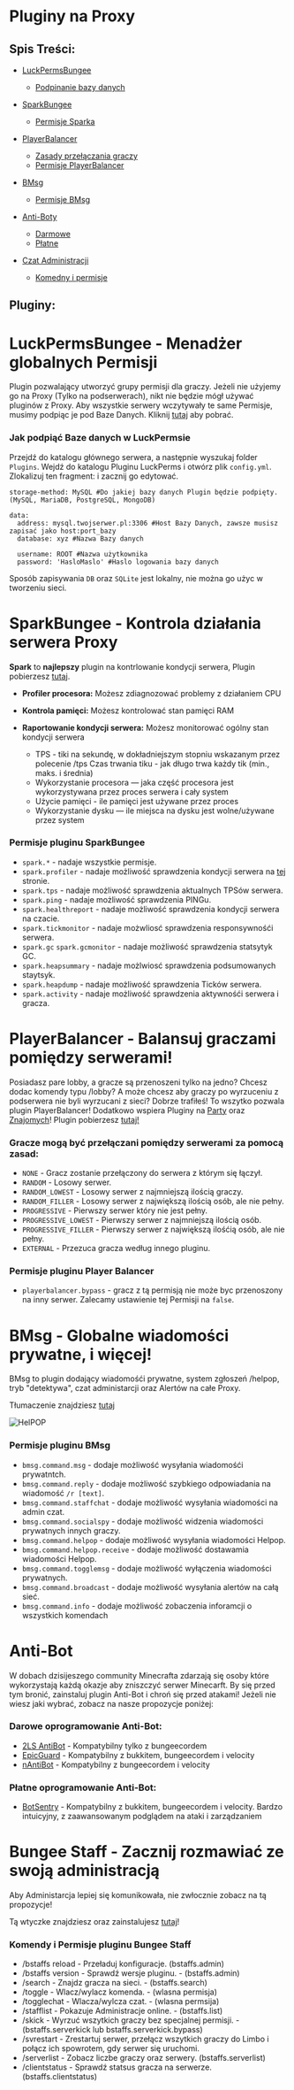 # Pluginy na Proxy

## Spis Treści:
- [LuckPermsBungee](https://github.com/vBagieta/Minecraft/blob/main/Pluginy/pluginy-proxy.md#luckpermsbungee---menad%C5%BCer-globalnych-permisji)
  - [Podpinanie bazy danych](https://github.com/vBagieta/Minecraft/blob/main/Pluginy/pluginy-proxy.md#jak-podpi%C4%85%C4%87-baze-danych-w-luckpermsie)

- [SparkBungee](https://github.com/vBagieta/Minecraft/blob/main/Pluginy/pluginy-proxy.md#sparkbungee---kontrola-dzia%C5%82ania-serwera-proxy)
  - [Permisje Sparka](https://github.com/vBagieta/Minecraft/blob/main/Pluginy/pluginy-proxy.md#permisje-pluginu-sparkbungee)

- [PlayerBalancer](https://github.com/vBagieta/Minecraft/blob/main/Pluginy/pluginy-proxy.md#playerbalancer---balansuj-graczy-pomi%C4%99dzy-serwerami)
  - [Zasady przełączania graczy](https://github.com/vBagieta/Minecraft/blob/main/Pluginy/pluginy-proxy.md#gracze-mog%C4%85-by%C4%87-prze%C5%82%C4%85czani-pomi%C4%99dzy-serwerami-za-pomoc%C4%85-zasad)
  - [Permisje PlayerBalancer](https://github.com/vBagieta/Minecraft/blob/main/Pluginy/pluginy-proxy.md#permisje-pluginu-player-balancer)

- [BMsg](https://github.com/vBagieta/Minecraft/blob/main/Pluginy/pluginy-proxy.md#bmsg---globalne-wiadomo%C5%9Bci-prywatne-i-wi%C4%99cej)
  - [Permisje BMsg](https://github.com/vBagieta/Minecraft/blob/main/Pluginy/pluginy-proxy.md#permisje-pluginu-bmsg)

- [Anti-Boty](https://github.com/vBagieta/Minecraft/blob/main/Pluginy/pluginy-proxy.md#anti-bot)
  - [Darmowe](https://github.com/vBagieta/Minecraft/blob/main/Pluginy/pluginy-proxy.md#darmowe)
  - [Płatne](https://github.com/vBagieta/Minecraft/blob/main/Pluginy/pluginy-proxy.md#p%C5%82atne)
- [Czat Administracji](https://github.com/vBagieta/Minecraft/blob/main/Pluginy/pluginy-proxy.md#anti-bot)
  - [Komedny i permisje](https://github.com/vBagieta/Minecraft/blob/main/Pluginy/pluginy-proxy.md#anti-bot)

## Pluginy:

# LuckPermsBungee - Menadżer globalnych Permisji
Plugin pozwalający utworzyć grupy permisji dla graczy. Jeżeli nie użyjemy go na Proxy (Tylko na podserwerach), nikt nie będzie mógł używać pluginów z Proxy. Aby wszystkie serwery wczytywały te same Permisje, musimy podpiąc je pod Baze Danych. Kliknij [tutaj](https://luckperms.net/download) aby pobrać.

### Jak podpiąć Baze danych w LuckPermsie
Przejdź do katalogu głównego serwera, a następnie wyszukaj folder `Plugins`. Wejdź do katalogu Pluginu LuckPerms i otwórz plik `config.yml`.
Zlokalizuj ten fragment: i zacznij go edytować.
```
storage-method: MySQL #Do jakiej bazy danych Plugin będzie podpięty. (MySQL, MariaDB, PostgreSQL, MongoDB)

data:
  address: mysql.twojserwer.pl:3306 #Host Bazy Danych, zawsze musisz zapisać jako host:port_bazy
  database: xyz #Nazwa Bazy danych
  
  username: ROOT #Nazwa użytkownika
  password: 'HasloMaslo' #Haslo logowania bazy danych
  ```
  Sposób zapisywania `DB` oraz `SQLite` jest lokalny, nie można go użyc w tworzeniu sieci.
  
# SparkBungee - Kontrola działania serwera Proxy
**Spark** to **najlepszy** plugin na kontrlowanie kondycji serwera, Plugin pobierzesz [tutaj](https://spark.lucko.me/download). 

- **Profiler procesora:** Możesz zdiagnozować problemy z działaniem CPU

- **Kontrola pamięci:** Możesz kontrolować stan pamięci RAM

- **Raportowanie kondycji serwera:** Możesz monitorować ogólny stan kondycji serwera
  - TPS - tiki na sekundę, w dokładniejszym stopniu wskazanym przez polecenie /tps
Czas trwania tiku - jak długo trwa każdy tik (min., maks. i średnia)
  - Wykorzystanie procesora — jaka część procesora jest wykorzystywana przez proces serwera i cały system
   - Użycie pamięci - ile pamięci jest używane przez proces
   - Wykorzystanie dysku — ile miejsca na dysku jest wolne/używane przez system

### Permisje pluginu SparkBungee
- `spark.*` - nadaje wszystkie permisje.
- `spark.profiler` - nadaje możliwość sprawdzenia kondycji serwera na [tej](https://spark.me.lucko) stronie.
- `spark.tps` - nadaje możliwość sprawdzenia aktualnych TPSów serwera.
- `spark.ping` - nadaje możliwość sprawdzenia PINGu.
- `spark.healthreport` - nadaje możliwość sprawdzenia kondycji serwera na czacie.
- `spark.tickmonitor` - nadaje możwliosć sprawdzenia responsywnośći serwera.
- `spark.gc` `spark.gcmonitor` - nadaje możliwość sprawdzenia statsytyk GC.
- `spark.heapsummary` - nadaje możlwiosć sprawdzenia podsumowanych staytsyk.
- `spark.heapdump` - nadaje możliwość sprawdzenia Ticków serwera.
- `spark.activity` - nadaje możliwość sprawdzenia aktywnośći serwera i gracza.


# PlayerBalancer - Balansuj graczami pomiędzy serwerami!

Posiadasz pare lobby, a gracze są przenoszeni tylko na jedno? Chcesz dodac komendy typu /lobby? A może chcesz aby graczy po wyrzuceniu z podserwera nie byli wyrzucani z sieci? Dobrze trafiłeś! To wszytko pozwala plugin PlayerBalancer! Dodatkowo wspiera Pluginy na [Party](https://www.spigotmc.org/resources/party-and-friends-for-bungeecord-supports-clients-from-1-7-to-1-9.9531/) oraz [Znajomych](https://www.spigotmc.org/resources/ultimate-friends.3964/)! Plugin pobierzesz [tutaj!](https://www.spigotmc.org/resources/playerbalancer.55011/updates)
### Gracze mogą być przełączani pomiędzy serwerami za pomocą zasad:
  - `NONE` - Gracz zostanie przełączony do serwera z którym się łączył.
  - `RANDOM` - Losowy serwer.
  - `RANDOM_LOWEST` - Losowy serwer z najmniejszą ilością graczy.
  - `RANDOM_FILLER` - Losowy serwer z największą ilością osób, ale nie pełny.
  - `PROGRESSIVE` - Pierwszy serwer który nie jest pełny.
  - `PROGRESSIVE_LOWEST` - Pierwszy serwer z najmniejszą ilością osób.
  - `PROGRESSIVE_FILLER` - Pierwszy serwer z największą ilośćią osób, ale nie pełny.
  - `EXTERNAL` - Przezuca gracza według innego pluginu.

### Permisje pluginu Player Balancer
 - `playerbalancer.bypass` - gracz z tą permisją nie może byc przenoszony na inny serwer. Zalecamy ustawienie tej Permisji na `false`.

# BMsg - Globalne wiadomości prywatne, i więcej!
BMsg to plugin dodający wiadomośći prywatne, system zgłoszeń /helpop, tryb "detektywa", czat administarcji oraz Alertów na całe Proxy.

Tłumaczenie znajdziesz [tutaj]()

![HelPOP](https://i.imgur.com/u9ge3hL.png)

### Permisje pluginu BMsg

- `bmsg.command.msg` - dodaje możliwość wysyłania wiadomośći prywatntch.
- `bmsg.command.reply` - dodaje możliwość szybkiego odpowiadania na wiadomość `/r [text]`.
- `bmsg.command.staffchat` - dodaje możliwość wysyłania wiadomości na admin czat.
- `bmsg.command.socialspy` - dodaje możliwość widzenia wiadomości prywatnych innych graczy.   
- `bmsg.command.helpop` - dodaje możliwość wysyłania wiadomości Helpop.
- `bmsg.command.helpop.receive` - dodaje możliwość dostawamia wiadomości Helpop.
- `bmsg.command.togglemsg` - dodaje możliwość wyłączenia wiadomości prywatnych.
- `bmsg.command.broadcast` - dodaje możliwość wysyłania alertów na całą sieć. 
- `bmsg.command.info` - dodaje możliwość zobaczenia inforamcji o wszystkich komendach

# Anti-Bot
W dobach dzisijeszego community Minecrafta zdarzają się osoby które wykorzystają każdą okazje aby zniszczyć serwer Minecarft. By się przed tym bronić, zainstaluj plugin Anti-Bot i chroń się przed atakami! Jeżeli nie wiesz jaki wybrać, zobacz na nasze propozycje poniżej:
### Darowe oprogramowanie Anti-Bot:
- [2LS AntiBot](https://www.spigotmc.org/resources/2ls-antibot-the-ultimate-antibot-plugin.62847/) - Kompatybilny tylko z bungeecordem
- [EpicGuard](https://www.spigotmc.org/resources/%E2%AD%90-epicguard-protect-your-server-from-bots-more-%E2%AD%90.72369/) - Kompatybilny z bukkitem, bungeecordem i velocity
- [nAntiBot](https://www.nickuc.com/en/details/nantibot) - Kompatybilny z bungeecordem i velocity

### Płatne oprogramowanie Anti-Bot:
- [BotSentry](https://www.spigotmc.org/resources/%E2%9A%A1-botsentry-%E2%9A%A1-antibot-antiproxy-resisting-30k-bots-per-second-bungee-spigot-sponge-velocity.55924/) - Kompatybilny z bukkitem, bungeecordem i velocity. Bardzo intuicyjny, z zaawansowanym podglądem na ataki i zarządzaniem

# Bungee Staff - Zacznij rozmawiać ze swoją administracją
Aby Administarcja lepiej się komunikowała, nie zwłocznie zobacz na tą propozycje!

Tą wtyczke znajdziesz oraz zainstalujesz [tutaj](https://www.spigotmc.org/resources/%E2%AD%90%EF%B8%8F-bungeestaff-%E2%AD%90%EF%B8%8F-%E2%9C%85-discord-api-%E2%9C%85-infinite-chats-and-commands-%E2%9C%85-bungee-moderation-%E2%9C%85-1-7-1-18-%E2%9C%85.95425/)!

### Komendy i Permisje pluginu Bungee Staff
- /bstaffs reload - Przeładuj konfiguracje. (bstaffs.admin)
- /bstaffs version - Sprawdź wersje pluginu. - (bstaffs.admin)
- /search <player> - Znajdz gracza na sieci. - (bstaffs.search)
- /toggle <komenda> - Wlacz/wylacz komenda. - (wlasna permisja)
- /togglechat <nazwa> - Wlacza/wylcza czat. - (wlasna permsija)
- /stafflist - Pokazuje Administracje online. - (bstaffs.list)
- /skick <serwer> - Wyrzuć wszytkich graczy bez specjalnej permisji. - (bstaffs.serverkick lub bstaffs.serverkick.bypass)
- /svrestart - Zrestartuj serwer, przełącz wszytkich graczy do Limbo i połącz ich spowrotem, gdy serwer się uruchomi.
- /serverlist - Zobacz liczbe graczy oraz serwery. (bstaffs.serverlist)
- /clientstatus - Sprawdź statsus gracza na serwerze. (bstaffs.clientstatus)
